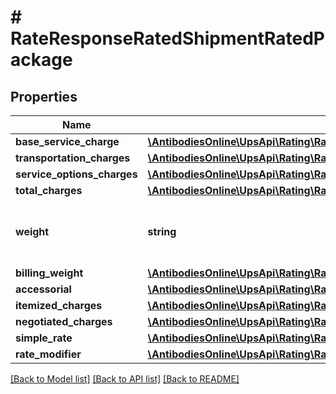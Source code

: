 # # RateResponseRatedShipmentRatedPackage

## Properties

Name | Type | Description | Notes
------------ | ------------- | ------------- | -------------
**base_service_charge** | [**\AntibodiesOnline\UpsApi\Rating\RatedPackageBaseServiceCharge**](RatedPackageBaseServiceCharge.md) |  | [optional]
**transportation_charges** | [**\AntibodiesOnline\UpsApi\Rating\RatedPackageTransportationCharges**](RatedPackageTransportationCharges.md) |  | [optional]
**service_options_charges** | [**\AntibodiesOnline\UpsApi\Rating\RatedPackageServiceOptionsCharges**](RatedPackageServiceOptionsCharges.md) |  | [optional]
**total_charges** | [**\AntibodiesOnline\UpsApi\Rating\RatedPackageTotalCharges**](RatedPackageTotalCharges.md) |  | [optional]
**weight** | **string** | The weight of the package in the rated Package. | [optional]
**billing_weight** | [**\AntibodiesOnline\UpsApi\Rating\RatedPackageBillingWeight**](RatedPackageBillingWeight.md) |  | [optional]
**accessorial** | [**\AntibodiesOnline\UpsApi\Rating\RatedShipmentRatedPackageAccessorial**](RatedShipmentRatedPackageAccessorial.md) |  | [optional]
**itemized_charges** | [**\AntibodiesOnline\UpsApi\Rating\RatedShipmentRatedPackageItemizedCharges**](RatedShipmentRatedPackageItemizedCharges.md) |  | [optional]
**negotiated_charges** | [**\AntibodiesOnline\UpsApi\Rating\RatedPackageNegotiatedCharges**](RatedPackageNegotiatedCharges.md) |  | [optional]
**simple_rate** | [**\AntibodiesOnline\UpsApi\Rating\RatedPackageSimpleRate**](RatedPackageSimpleRate.md) |  | [optional]
**rate_modifier** | [**\AntibodiesOnline\UpsApi\Rating\RatedShipmentRatedPackageRateModifier**](RatedShipmentRatedPackageRateModifier.md) |  | [optional]

[[Back to Model list]](../../README.md#models) [[Back to API list]](../../README.md#endpoints) [[Back to README]](../../README.md)
